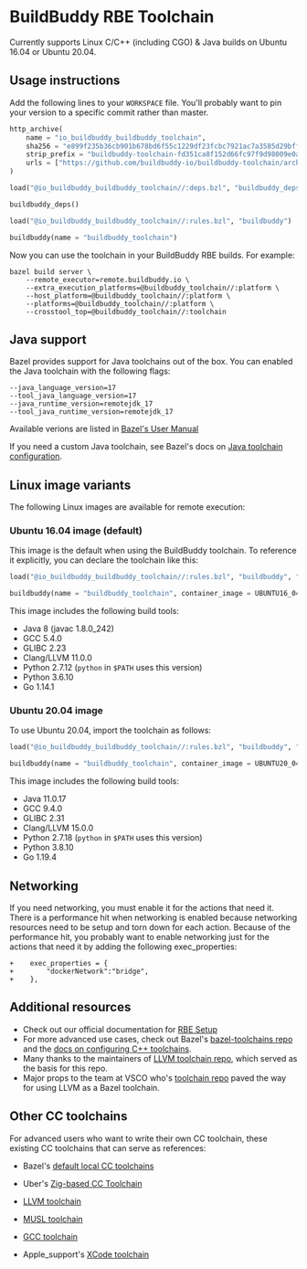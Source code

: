 # BuildBuddy RBE Toolchain

Currently supports Linux C/C++ (including CGO) & Java builds on Ubuntu 16.04 or Ubuntu 20.04.

## Usage instructions

Add the following lines to your `WORKSPACE` file. You'll probably want to pin your version to a specific commit rather than master.

```python
http_archive(
    name = "io_buildbuddy_buildbuddy_toolchain",
    sha256 = "e899f235b36cb901b678bd6f55c1229df23fcbc7921ac7a3585d29bff2bf9cfd",
    strip_prefix = "buildbuddy-toolchain-fd351ca8f152d66fc97f9d98009e0ae000854e8f",
    urls = ["https://github.com/buildbuddy-io/buildbuddy-toolchain/archive/fd351ca8f152d66fc97f9d98009e0ae000854e8f.tar.gz"],
)

load("@io_buildbuddy_buildbuddy_toolchain//:deps.bzl", "buildbuddy_deps")

buildbuddy_deps()

load("@io_buildbuddy_buildbuddy_toolchain//:rules.bzl", "buildbuddy")

buildbuddy(name = "buildbuddy_toolchain")
```

Now you can use the toolchain in your BuildBuddy RBE builds. For example:

```
bazel build server \
    --remote_executor=remote.buildbuddy.io \
    --extra_execution_platforms=@buildbuddy_toolchain//:platform \
    --host_platform=@buildbuddy_toolchain//:platform \
    --platforms=@buildbuddy_toolchain//:platform \
    --crosstool_top=@buildbuddy_toolchain//:toolchain
```

## Java support

Bazel provides support for Java toolchains out of the box.
You can enabled the Java toolchain with the following flags:

```
--java_language_version=17
--tool_java_language_version=17
--java_runtime_version=remotejdk_17
--tool_java_runtime_version=remotejdk_17
```

Available verions are listed in [Bazel's User Manual](https://bazel.build/docs/user-manual#java-language-version)

If you need a custom Java toolchain, see Bazel's docs on [Java toolchain configuration](https://bazel.build/docs/bazel-and-java#config-java-toolchains).

## Linux image variants

The following Linux images are available for remote execution:

### Ubuntu 16.04 image (**default**)

This image is the default when using the BuildBuddy toolchain. To
reference it explicitly, you can declare the toolchain like this:

```python
load("@io_buildbuddy_buildbuddy_toolchain//:rules.bzl", "buildbuddy", "UBUNTU16_04_IMAGE")

buildbuddy(name = "buildbuddy_toolchain", container_image = UBUNTU16_04_IMAGE)
```

This image includes the following build tools:

- Java 8 (javac 1.8.0_242)
- GCC 5.4.0
- GLIBC 2.23
- Clang/LLVM 11.0.0
- Python 2.7.12 (`python` in `$PATH` uses this version)
- Python 3.6.10
- Go 1.14.1

### Ubuntu 20.04 image

To use Ubuntu 20.04, import the toolchain as follows:

```python
load("@io_buildbuddy_buildbuddy_toolchain//:rules.bzl", "buildbuddy", "UBUNTU20_04_IMAGE")

buildbuddy(name = "buildbuddy_toolchain", container_image = UBUNTU20_04_IMAGE)
```

This image includes the following build tools:

- Java 11.0.17
- GCC 9.4.0
- GLIBC 2.31
- Clang/LLVM 15.0.0
- Python 2.7.18 (`python` in `$PATH` uses this version)
- Python 3.8.10
- Go 1.19.4

## Networking

If you need networking, you must enable it for the actions that need it. There
is a performance hit when networking is enabled because networking resources
need to be setup and torn down for each action. Because of the performance hit,
you probably want to enable networking just for the actions that need it by
adding the following exec_properties:

```
+    exec_properties = {
+        "dockerNetwork":"bridge",
+    },
```

## Additional resources

- Check out our official documentation for [RBE Setup](https://www.buildbuddy.io/docs/rbe-setup)
- For more advanced use cases, check out Bazel's [bazel-toolchains repo](https://github.com/bazelbuild/bazel-toolchains) and the [docs on configuring C++ toolchains](https://docs.bazel.build/versions/master/tutorial/cc-toolchain-config.html).
- Many thanks to the maintainers of [LLVM toolchain repo](https://github.com/bazel-contrib/toolchains_llvm), which served as the basis for this repo.
- Major props to the team at VSCO who's [toolchain repo](https://github.com/vsco/bazel-toolchains) paved the way for using LLVM as a Bazel toolchain.

## Other CC toolchains

For advanced users who want to write their own CC toolchain, these existing CC toolchains that can serve as references:

- Bazel's [default local CC toolchains](https://cs.opensource.google/bazel/bazel/+/master:tools/cpp/;drc=bd2da6e977172398bb6612c3a45e91fd1192961a)

- Uber's [Zig-based CC Toolchain](https://github.com/uber/hermetic_cc_toolchain/)

- [LLVM toolchain](https://github.com/bazel-contrib/toolchains_llvm)

- [MUSL toolchain](https://github.com/bazel-contrib/musl-toolchain)

- [GCC toolchain](https://github.com/f0rmiga/gcc-toolchain)

- Apple_support's [XCode toolchain](https://github.com/bazelbuild/apple_support/blob/a40bcaa218ee423168dd3f9af8085e6bacac2f9f/crosstool/cc_toolchain_config.bzl#L14)
